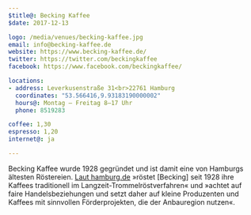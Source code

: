 ```yaml
---
$title@: Becking Kaffee
$date: 2017-12-13

logo: /media/venues/becking-kaffee.jpg
email: info@becking-kaffee.de
website: https://www.becking-kaffee.de/ 
twitter: https://twitter.com/beckingkaffee
facebook: https://www.facebook.com/beckingkaffee/

locations:
- address: Leverkusenstraße 31<br>22761 Hamburg
  coordinates: "53.566416,9.93183190000002"
  hours@: Montag – Freitag 8–17 Uhr
  phone: 8519283

coffee: 1,30
espresso: 1,20
internet@: ja

---
```

Becking Kaffee wurde 1928 gegründet und ist damit eine von Hamburgs ältesten Röstereien. [Laut hamburg.de](https://www.hamburg.de/branchenbuch/hamburg/eintrag/1012179/) »röstet [Becking] seit 1928 ihre Kaffees traditionell im Langzeit-Trommelröstverfahren« und »achtet auf faire Handelsbeziehungen und setzt daher auf kleine Produzenten und Kaffees mit sinnvollen Förderprojekten, die der Anbauregion nutzen«.